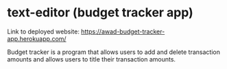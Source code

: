# text-editor (budget tracker app)

Link to deployed website: https://awad-budget-tracker-app.herokuapp.com/

Budget tracker is a program that allows users to add and delete transaction amounts and allows users to title their transaction amounts.
